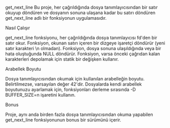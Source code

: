 get_next_line
Bu proje, her çağrıldığında dosya tanımlayıcısından bir satır okuyup döndüren ve dosyanın sonuna ulaşana kadar bu satırı döndüren get_next_line adlı bir fonksiyonun uygulamasıdır.

Nasıl Çalışır

get_next_line fonksiyonu, her çağrıldığında dosya tanımlayıcısı fd'den bir satır okur. Fonksiyon, okunan satırı içeren bir dizgeye işaretçi döndürür (yeni satır karakteri \n olmadan). Fonksiyon, dosya sonuna ulaşıldığında veya bir hata oluştuğunda NULL döndürür. Fonksiyon, varsa önceki çağrıdan kalan karakterleri depolamak için statik bir değişken kullanır.

Arabellek Boyutu

Dosya tanımlayıcısından okumak için kullanılan arabelleğin boyutu. Belirtilmezse, varsayılan değer 42'dir. Dosyalarda kendi arabellek boyutunuzu ayarlamak için, fonksiyonları derleme sırasında -D BUFFER_SIZE=n işaretini kullanın.

Bonus

Proje, aynı anda birden fazla dosya tanımlayıcısından okuma yapabilen get_next_line fonksiyonunun bonus bir sürümünü içerir.